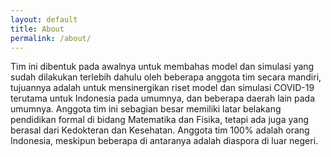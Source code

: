 ```yaml
---
layout: default
title: About
permalink: /about/
---
```


Tim ini dibentuk pada awalnya untuk membahas model dan simulasi yang sudah dilakukan terlebih dahulu oleh beberapa anggota tim secara mandiri, tujuannya adalah untuk mensinergikan riset model dan simulasi COVID-19 terutama untuk Indonesia pada umumnya, dan beberapa daerah lain pada umumnya. Anggota tim ini sebagian besar memiliki latar belakang pendidikan formal di bidang Matematika dan Fisika, tetapi ada juga yang berasal dari Kedokteran dan Kesehatan. Anggota tim 100% adalah orang Indonesia, meskipun beberapa di antaranya adalah diaspora di luar negeri.


